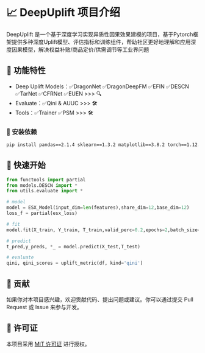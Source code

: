 # 📈 DeepUplift 项目介绍
DeepUplift 是一个基于深度学习实现异质性因果效果建模的项目，基于Pytorch框架提供多种深度Uplift模型、评估指标和训练组件，帮助社区更好地理解和应用深度因果模型，解决权益补贴/商品定价/供需调节等工业界问题

## 🌟 功能特性
- Deep Uplift Models：✅DragonNet ✅DragonDeepFM ✅EFIN ✅DESCN ✅TarNet ✅CFRNet ✅EUEN >>> 🔍 
- Evaluate：✅Qini & AUUC  >>> 🛠
- Tools：✅Trainer ✅PSM  >>> 🛠

### 🔧 安装依赖
```bash
pip install pandas==2.1.4 sklearn==1.3.2 matplotlib==3.8.2 torch==1.12.1 geomloss==0.2.6
```

## 🚀 快速开始
```python
from functools import partial
from models.DESCN import *
from utils.evaluate import *

# model
model = ESX_Model(input_dim=len(features),share_dim=12,base_dim=12)
loss_f = partial(esx_loss)

# fit
model.fit(X_train, Y_train, T_train,valid_perc=0.2,epochs=2,batch_size=64,learning_rate=1e-5,loss_f = loss_f )

# predict
t_pred,y_preds, *_ = model.predict(X_test,T_test)

# evaluate
qini, qini_scores = uplift_metric(df, kind='qini')
```

## 🤝 贡献
如果你对本项目感兴趣，欢迎贡献代码、提出问题或建议。你可以通过提交 Pull Request 或 Issue 来参与开发。

## 📄 许可证
本项目采用 [MIT 许可证](LICENSE) 进行授权。

